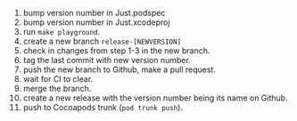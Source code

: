 1. bump version number in Just.podspec
2. bump version number in Just.xcodeproj
3. run `make playground`.
4. create a new branch `release-[NEWVERSION]`
5. check in changes from step 1-3 in the new branch.
6. tag the last commit with new version number.
7. push the new branch to Github, make a pull request.
8. wait for CI to clear.
9. merge the branch.
10. create a new release with the version number being its name on Github.
11. push to Cocoapods trunk (`pod trunk push`).
